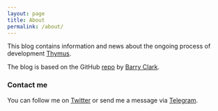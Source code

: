 ```yaml
---
layout: page
title: About
permalink: /about/
---
```


This blog contains information and news about the ongoing process of development [Thymus](https://github.com/blademd/thymus).

The blog is based on the GitHub [repo](https://github.com/barryclark/jekyll-now) by [Barry Clark](https://www.barryclark.co/).

### Contact me

You can follow me on [Twitter](https://twitter.com/blademd) or send me a message via [Telegram](https://t.me/blademd).
